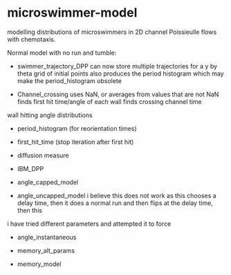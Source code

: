 # microswimmer-model
modelling distributions of microswimmers in 2D channel Poissieulle flows with chemotaxis.

Normal model with no run and tumble:
- swimmer_trajectory_DPP
can now store multiple trajectories for 
a y by theta grid of initial points
also produces the period histogram which
may make the period_histogram obsolete

- Channel_crossing
uses NaN, or averages from values that are not NaN
finds first hit time/angle of each wall
finds crossing channel time

wall hitting angle distributions

- period_histogram  (for reorientation times)


- first_hit_time (stop iteration after first hit)



- diffusion measure

- IBM_DPP

- angle_capped_model

- angle_uncapped_model
i believe this does not work as this chooses a delay time,
then it does a normal run and then flips at the delay time,
then this 

i have tried different parameters
and attempted it to force

- angle_instantaneous

- memory_alt_params

- memory_model


